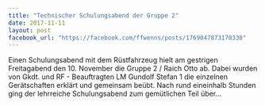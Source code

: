 ```yaml
---
title: "Technischer Schulungsabend der Gruppe 2"
date: 2017-11-11
layout: post
facebook_url: "https://facebook.com/ffwenns/posts/1769047873170330"
---
```


Einen Schulungsabend mit dem Rüstfahrzeug hielt am gestrigen Freitagabend den 10. November die Gruppe 2 / Raich Otto ab. Dabei wurden von Gkdt. und RF - Beauftragten LM Gundolf Stefan 1 die einzelnen Gerätschaften erklärt und gemeinsam beübt. Nach rund eineinhalb Stunden ging der lehrreiche Schulungsabend zum gemütlichen Teil über...